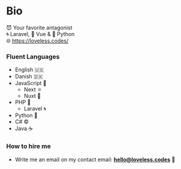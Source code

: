 # Bio
😈 Your favorite antagonist                
🌀 Laravel, 💎 Vue & 🐍 Python            
🌐 https://loveless.codes/                 

### Fluent Languages
- English 🇺🇸
- Danish 🇩🇰
- JavaScript 💌
  - Next ⚛️
  - Nuxt 💎
- PHP 🤖
  - Laravel 🌀
- Python 🐍
- C# ©️
- Java ☕

### How to hire me
- Write me an email on my contact email: **hello@loveless.codes** 📮
